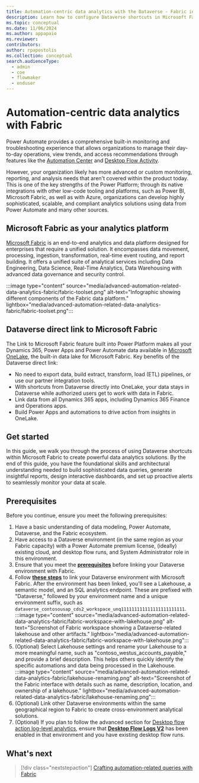```yaml
---
title: Automation-centric data analytics with the Dataverse - Fabric integration
description: Learn how to configure Dataverse shortcuts in Microsoft Fabric to build advanced automation-related queries, reports, and alerts at scale. 
ms.topic: conceptual
ms.date: 11/06/2024
ms.author: appapaio
ms.reviewer: 
contributors:
author: rpapostolis
ms.collection: conceptual
search.audienceType: 
  - admin
  - coe
  - flowmaker
  - enduser
---
```


# Automation-centric data analytics with Fabric

Power Automate provides a comprehensive built-in monitoring and troubleshooting experience that allows organizations to manage their day-to-day operations, view trends, and access recommendations through features like the [Automation Center](automation-center-overview.md) and [Desktop Flow Activity](./desktop-flows/desktop-flow-activity.md).

However, your organization likely has more advanced or custom monitoring, reporting, and analysis needs that aren't covered within the product today. This is one of the key strengths of the Power Platform; through its native integrations with other low-code tooling and platforms, such as Power BI, Microsoft Fabric, as well as with Azure, organizations can develop highly sophisticated, scalable, and compliant analytics solutions using data from Power Automate and many other sources.

## Microsoft Fabric as your analytics platform

[Microsoft Fabric](/fabric/get-started/microsoft-fabric-overview) is an end-to-end analytics and data platform designed for enterprises that require a unified solution. It encompasses data movement, processing, ingestion, transformation, real-time event routing, and report building. It offers a unified suite of analytical services including Data Engineering, Data Science, Real-Time Analytics, Data Warehousing with advanced data governance and security control.

:::image type="content" source="media/advanced-automation-related-data-analytics-fabric/fabric-toolset.png" alt-text="Infographic showing different components of the Fabric data platform." lightbox="media/advanced-automation-related-data-analytics-fabric/fabric-toolset.png":::

## Dataverse direct link to Microsoft Fabric

The Link to Microsoft Fabric feature built into Power Platform makes all your Dynamics 365, Power Apps and Power Automate data available in [Microsoft OneLake](/fabric/onelake/onelake-overview), the built-in data lake for Microsoft Fabric. Key benefits of the Dataverse direct link:

- No need to export data, build extract, transform, load (ETL) pipelines, or use our partner integration tools.
- With shortcuts from Dataverse directly into OneLake, your data stays in Dataverse while authorized users get to work with data in Fabric.
- Link data from all Dynamics 365 apps, including Dynamics 365 Finance and Operations apps.
- Build Power Apps and automations to drive action from insights in OneLake.

## Get started

In this guide, we walk you through the process of using Dataverse shortcuts within Microsoft Fabric to create powerful data analytics solutions. By the end of this guide, you have the foundational skills and architectural understanding needed to build sophisticated data queries, generate insightful reports, design interactive dashboards, and set up proactive alerts to seamlessly monitor your data at scale.

## Prerequisites

Before you continue, ensure you meet the following prerequisites:

1. Have a basic understanding of data modeling, Power Automate, Dataverse, and the Fabric ecosystem.
2. Have access to a Dataverse environment (in the same region as your Fabric capacity) with a Power Automate premium license, (ideally) existing cloud, and desktop flow runs, and System Administrator role in this environment.
3. Ensure that you meet the [**prerequisites**](/power-apps/maker/data-platform/azure-synapse-link-view-in-fabric#prerequisites) before linking your Dataverse environment with Fabric.
4. Follow [**these steps**](/power-apps/maker/data-platform/azure-synapse-link-view-in-fabric#link-to-microsoft-fabric) to link your Dataverse environment with Microsoft Fabric. After the environment has been linked, you'll see a Lakehouse, a semantic model, and an SQL analytics endpoint. These are prefixed with "Dataverse," followed by your environment name and a unique environment suffix, such as `dataverse_contosousap_cds2_workspace_unq111111111111111111111111`.
    :::image type="content" source="media/advanced-automation-related-data-analytics-fabric/fabric-workspace-with-lakehouse.png" alt-text="Screenshot of Fabric workspace showing a Dataverse-related lakehouse and other artifacts." lightbox="media/advanced-automation-related-data-analytics-fabric/fabric-workspace-with-lakehouse.png":::
5. (Optional) Select Lakehouse settings and rename your Lakehouse to a more meaningful name, such as "contoso_westus_accounts_payable," and provide a brief description. This helps others quickly identify the specific automations and data being processed in the Lakehouse.
    :::image type="content" source="media/advanced-automation-related-data-analytics-fabric/lakehouse-renaming.png" alt-text="Screenshot of the Fabric interface with details such as name, description, location, and ownership of a lakehouse." lightbox="media/advanced-automation-related-data-analytics-fabric/lakehouse-renaming.png":::
6. (Optional) Link other Dataverse environments within the same geographical region to Fabric to create cross-environment analytical solutions.
7. (Optional) If you plan to follow the advanced section for [Desktop flow action log-level analytics](automation-analytics-with-fabric-queries.md#governance-related-query-examples-for-v2-action-logs), ensure that [**Desktop Flow Logs V2**](/power-automate/desktop-flows/configure-desktop-flow-logs#configure-desktop-flow-action-log-version) has been enabled in that environment and you have existing desktop flow runs.

## What's next

> [!div class="nextstepaction"]
> [Crafting automation-related queries with Fabric](automation-analytics-with-fabric-queries.md)
